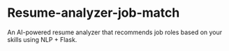 # Resume-analyzer-job-match
An AI-powered resume analyzer that recommends job roles based on your skills using NLP + Flask.
